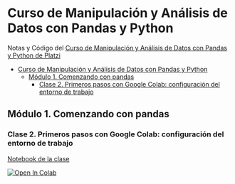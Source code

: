 # Curso de Manipulación y Análisis de Datos con Pandas y Python

Notas y Código del [Curso de Manipulación y Análisis de Datos con Pandas y Python de Platzi](https://platzi.com/cursos/pandas/)

- [Curso de Manipulación y Análisis de Datos con Pandas y Python](#curso-de-manipulación-y-análisis-de-datos-con-pandas-y-python)
  - [Módulo 1. Comenzando con pandas](#módulo-1-comenzando-con-pandas)
    - [Clase 2. Primeros pasos con Google Colab: configuración del entorno de trabajo](#clase-2-primeros-pasos-con-google-colab-configuración-del-entorno-de-trabajo)


## Módulo 1. Comenzando con pandas

### Clase 2. Primeros pasos con Google Colab: configuración del entorno de trabajo

[Notebook de la clase](https://github.com/bl00p1ng/Curso-analisis-de-datos-con-Pandas-y-Python/blob/main/primeros_pasos_con_colab.ipynb)

<a href="https://colab.research.google.com/github/bl00p1ng/Curso-analisis-de-datos-con-Pandas-y-Python/blob/main/primeros_pasos_con_colab.ipynb" target="_parent"><img src="https://colab.research.google.com/assets/colab-badge.svg" alt="Open In Colab"/></a>
